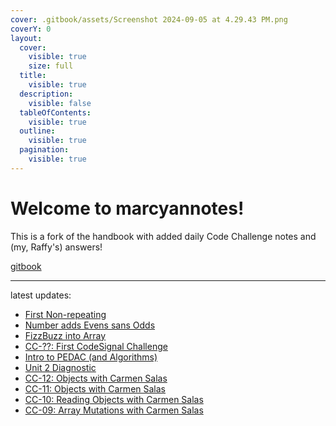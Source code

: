 ```yaml
---
cover: .gitbook/assets/Screenshot 2024-09-05 at 4.29.43 PM.png
coverY: 0
layout:
  cover:
    visible: true
    size: full
  title:
    visible: true
  description:
    visible: false
  tableOfContents:
    visible: true
  outline:
    visible: true
  pagination:
    visible: true
---
```


# Welcome to **marcyannotes**!

This is a fork of the handbook with added daily Code Challenge notes and (my, Raffy's) answers!

[gitbook](https://raffycastlee.gitbook.io/marcyannotes)

---

latest updates:

- [First Non-repeating](codechallenge-curriculum/unit-3/20241105.md)
- [Number adds Evens sans Odds](codechallenge-curriculum/unit-3/20241104.md)
- [FizzBuzz into Array](codechallenge-curriculum/unit-3/20241030.md)
- [CC-??: First CodeSignal Challenge](codechallenge-curriculum/unit-3/20241029.md)
- [Intro to PEDAC (and Algorithms)](codechallenge-curriculum/unit-3/20241028.md)
- [Unit 2 Diagnostic](codechallenge-curriculum/unit-2/20241024.md)
- [CC-12: Objects with Carmen Salas](codechallenge-curriculum/unit-2/20241023.md)
- [CC-11: Objects with Carmen Salas](codechallenge-curriculum/unit-2/20241022.md)
- [CC-10: Reading Objects with Carmen Salas](codechallenge-curriculum/unit-2/20241021.md)
- [CC-09: Array Mutations with Carmen Salas](codechallenge-curriculum/unit-2/20241017.md)
